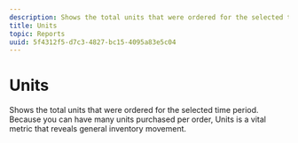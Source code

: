 ```yaml
---
description: Shows the total units that were ordered for the selected time period. Because you can have many units purchased per order, Units is a vital metric that reveals general inventory movement.
title: Units
topic: Reports
uuid: 5f4312f5-d7c3-4827-bc15-4095a83e5c04
---
```


# Units

Shows the total units that were ordered for the selected time period. Because you can have many units purchased per order, Units is a vital metric that reveals general inventory movement.

